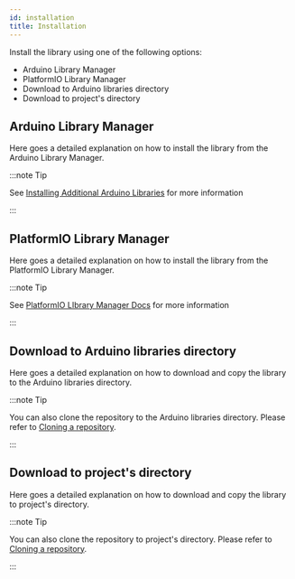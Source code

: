 ```yaml
---
id: installation
title: Installation
---
```


Install the library using one of the following options:

* Arduino Library Manager
* PlatformIO Library Manager
* Download to Arduino libraries directory
* Download to project's directory



## Arduino Library Manager

Here goes a detailed explanation on how to install the library from the Arduino Library Manager.

:::note Tip

See [Installing Additional Arduino Libraries](https://www.arduino.cc/en/Guide/Libraries) for more information

:::

## PlatformIO Library Manager

Here goes a detailed explanation on how to install the library from the PlatformIO Library Manager.

:::note Tip

See [PlatformIO LIbrary Manager Docs](https://docs.platformio.org/en/latest/librarymanager/) for more information

:::

## Download to Arduino libraries directory

Here goes a detailed explanation on how to download and copy the library to the Arduino libraries directory.

:::note Tip

You can also clone the repository to the Arduino libraries directory. Please refer to [Cloning a repository](https://help.github.com/en/github/creating-cloning-and-archiving-repositories/cloning-a-repository).

:::

## Download to project's directory

Here goes a detailed explanation on how to download and copy the library to project's directory.

:::note Tip

You can also clone the repository to project's directory. Please refer to [Cloning a repository](https://help.github.com/en/github/creating-cloning-and-archiving-repositories/cloning-a-repository).

:::